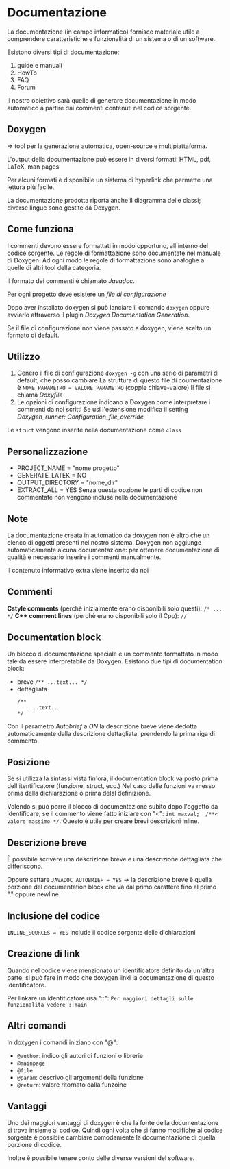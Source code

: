 # Documentazione
La documentazione (in campo informatico) fornisce materiale utile a comprendere caratteristiche e funzionalità di un sistema o di un software.

Esistono diversi tipi di documentazione:
 1. guide e manuali
 2. HowTo
 3. FAQ
 4. Forum

Il nostro obiettivo sarà quello di generare documentazione in modo automatico a partire dai commenti contenuti nel codice sorgente.

## Doxygen
=> tool per la generazione automatica, open-source e multipiattaforma.

L'output della documentazione può essere in diversi formati: HTML, pdf, LaTeX, man pages

Per alcuni formati è disponibile un sistema di hyperlink che permette una lettura più facile.

La documentazione prodotta riporta anche il diagramma delle classi; diverse lingue sono gestite da Doxygen.

## Come funziona
I commenti devono essere formattati in modo opportuno, all'interno del codice sorgente. Le regole di formattazione sono documentate nel manuale di Doxygen. Ad ogni modo le regole di formattazione sono analoghe a quelle di altri tool della categoria.

Il formato dei commenti è chiamato *Javadoc*.

Per ogni progetto deve esistere un *file di configurazione*

Dopo aver installato doxygen si può lanciare il comando `doxygen` oppure avviarlo attraverso il plugin *Doxygen Documentation Generation*.

Se il file di configurazione non viene passato a doxygen, viene scelto un formato di default.

## Utilizzo
 1. Genero il file di configurazione `doxygen -g` con una serie di parametri di default, che posso cambiare
    La struttura di questo file di coumentazione è `NOME_PARAMETRO = VALORE_PARAMETRO` (coppie chiave-valore)
    Il file si chiama *Doxyfile*
 2. Le opzioni di configurazione indicano a Doxygen come interpretare i commenti da noi scritti
    Se usi l'estensione modifica il setting *Doxygen_runner: Configuration_file_override*

Le `struct` vengono inserite nella documentazione come `class`

## Personalizzazione
 - PROJECT_NAME = "nome progetto"
 - GENERATE_LATEK = NO
 - OUTPUT_DIRECTORY = "nome_dir"
 - EXTRACT_ALL = YES
    Senza questa opzione le parti di codice non commentate non vengono incluse nella documentazione

## Note
La documentazione creata in automatico da doxygen non è altro che un elenco di oggetti presenti nel nostro sistema. Doxygen non aggiunge automaticamente alcuna documentazione: per ottenere documentazione di qualità è necessario inserire i commenti manualmente.

Il contenuto informativo extra viene inserito da noi

## Commenti
**Cstyle comments** (perchè inizialmente erano disponibili solo questi): `/* ... */`
**C++ comment lines** (perchè erano disponibili solo il Cpp): `//`

## Documentation block
Un blocco di documentazione speciale è un commento formattato in modo tale da essere interpretabile da Doxygen.
Esistono due tipi di documentation block:
 - breve        `/** ...text... */`
 - dettagliata
    ```
    /**
        ...text...
    */
    ```

Con il parametro *Autobrief* a *ON* la descrizione breve viene dedotta automaticamente dalla descrizione dettagliata, prendendo la prima riga di commento.

## Posizione
Se si utilizza la sintassi vista fin'ora, il documentation block va posto prima dell'itentificatore (funzione, struct, ecc.)
Nel caso delle funzioni va messo prima della dichiarazione o prima delal definizione.

Volendo si può porre il blocco di documentazione subito dopo l'oggetto da identificare, se il commento viene fatto iniziare con "<": `int maxval;  /**< valore massimo */`. Questo è utile per creare brevi descrizioni inline.

## Descrizione breve
È possibile scrivere una descrizione breve e una descrizione dettagliata che differiscono.

Oppure settare `JAVADOC_AUTOBRIEF = YES` -> la descrizione breve è quella porzione del documentation block che va dal primo carattere fino al primo "." oppure newline.

## Inclusione del codice
`INLINE_SOURCES = YES` include il codice sorgente delle dichiarazioni

## Creazione di link
Quando nel codice viene menzionato un identificatore definito da un'altra parte, si può fare in modo che doxygen linki la documentazione di questo identificatore.

Per linkare un identificatore usa "::": `Per maggiori dettagli sulle funzionalità vedere ::main`

## Altri comandi
In doxygen i comandi iniziano con "@":
 - `@author`: indico gli autori di funzioni o librerie
 - `@mainpage`
 - `@file`
 - `@param`: descrivo gli argomenti della funzione
 - `@return`: valore ritornato dalla funzoine

## Vantaggi
Uno dei maggiori vantaggi di doxygen è che la fonte della documentazione si trova insieme al codice. Quindi ogni volta che si fanno modifiche al codice sorgente è possibile cambiare comodamente la documentazione di quella porzione di codice.

Inoltre è possibile tenere conto delle diverse versioni del software.